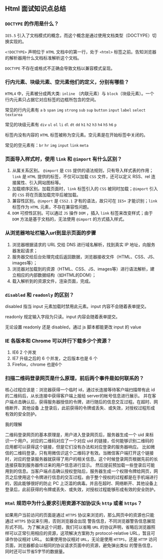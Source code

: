 ## Html 面试知识点总结

### `DOCTYPE` 的作用是什么？

`IE5.5` 引入了文档模式的概念，而这个概念是通过使用文档类型（DOCTYPE）切换实现的。

`<!DOCTYPE>` 声明位于 `HTML` 文档中的第一行，处于 `<html>` 标签之前。告知浏览器的解析器用什么文档标准解析这个文档。

`DOCTYPE` 不存在或格式不正确会导致文档以兼容模式呈现。

### 行内元素、块级元素、空元素他们的定义，分别有哪些？

`HTML4` 中，元素被分成两大类: `inline` （内联元素）与 `block`（块级元素）。一个行内元素只占据它对应标签的边框所包含的空间。

常见的行内元素有 `a` `b` `span` `img` `strong` `sub` `sup` `button` `input` `label` `select` `textarea`

常见的块级元素有 `div` `ul` `ol` `li` `dl` `dt` `dd` `h1` `h2` `h3` `h4` `h5` `h6` `p`

标签内没有内容的 `HTML` 标签被称为空元素。空元素是在开始标签中关闭的。

常见的空元素有：`br` `hr` `img` `input` `link` `meta`

### 页面导入样式时，使用 `link` 和 `@import` 有什么区别？

1. 从属关系区别。 `@import` 是 `CSS` 提供的语法规则，只有导入样式表的作用；`link` 是 `HTML` 提供的标签，不仅可以加载 `CSS` 文件，还可以定义 RSS、rel 连接属性、引入网站图标等。
2. 加载顺序区别。加载页面时，`link` 标签引入的 `CSS` 被同时加载；`@import` 引入的 `CSS` 将在页面加载完毕后被加载。
3. 兼容性区别。`@import` 是 `CSS2.1` 才有的语法，故只可在 `IE5+` 才能识别；`link` 标签作为 `HTML` 元素，不存在兼容性问题。
4. `DOM` 可控性区别。可以通过 `JS` 操作 `DOM` ，插入 `link` 标签来改变样式；由于 `DOM` 方法是基于文档的，无法使用 `@import` 的方式插入样式。

### 从浏览器地址栏输入url到显示页面的步骤

1. 浏览器根据请求的 URL 交给 DNS 进行域名解析，找到真实 IP 地址，向服务器发起请求；
2. 服务器交给后台处理完成后返回数据，浏览器接收文件（HTML、CSS、JS、images等）；
3. 浏览器对加载到的资源（HTML、CSS、JS、images等）进行语法解析，建立相应的内部数据结构（如HTML的DOM）；
4. 载入解析到的资源文件，渲染页面，完成。

### `disabled` 和 `readonly` 的区别？

disabled 指当 input 元素加载时禁用此元素。input 内容不会随着表单提交。

readonly 规定输入字段为只读。input 内容会随着表单提交。

无论设置 readonly 还是 disabled，通过 js 脚本都能更改 input 的 value

### IE 各版本和 Chrome 可以并行下载多少个资源？

1. IE6 2 个并发
2. IE7 升级之后的 6 个并发，之后版本也是 6 个
3. Firefox，chrome 也是6个

### 扫描二维码登录网页是什么原理，前后两个事件是如何联系的？

核心过程应该是：浏览器获得一个临时 id，通过长连接等待客户端扫描带有此 id 的二维码后，从长连接中获得客户端上报给 server的帐号信息进行展示。
并在客户端点击确认后，获得服务器授信的令牌，进行随后的信息交互过程。在超时、网络断开、其他设备 上登录后，此前获得的令牌或丢失、或失效，对授权过程形成有效的安全防护。

我的理解

二维码登录网页的基本原理是，用户进入登录网页后，服务器生成一个 uid 来标识一个用户。对应的二维码对应了一个对应 uid 的链接，任何能够识别二维码的应用都可以获得这个链接，但是它们没有办法和对应登录的服务器响应。
比如微信的二维码登录，只有用微信识这个二维码才有效。当微信客户端打开这个链接时，对应的登录服务器就获得了用户的相关信息。这个时候登录网页根据先前的长连接获取到服务器传过来的用户信息进行显示。
然后提前预加载一些登录后可能用到的信息。当客户端点击确认授权登陆后，服务器生成一个权限令牌给网页，网页之后使用这个令牌进行信息的交互过程。由于整个授权的过程都是在手机端进行的，因此能够很好的防止 PC
上泛滥的病毒。并且在超时、网络断开、其他设备上登录后，此前获得的令牌或丢失、或失效，对授权过程能够形成有效的安全防护。

### `Html` 规范中为什么要求引用资源不加协议头 `http` 或者 `https`？

如果用户当前访问的页面是通过 `HTTPS` 协议来浏览的，那么网页中的资源也只能通过 `HTTPS` 协议来引用，否则浏览器会出现 警告信息，不同浏览器警告信息展现形式不同。 为了解决这个问题，我们可以省略 `URL`
的协议声明，省略后浏览器照样可以正常引用相应的资源，这项解决方案称为 protocol-relative URL，暂且可译作协议相对 URL。 如果使用协议相对 `URL`，无论是使用 `HTTPS`，还是 `HTTP`
访问页面，浏览器都会以相同的协议请求页面中的资源，避免弹出类似 的警告信息，同时还可以节省5字节的数据量。
